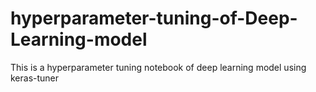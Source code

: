 # hyperparameter-tuning-of-Deep-Learning-model
This is a hyperparameter tuning notebook of deep learning model using keras-tuner
